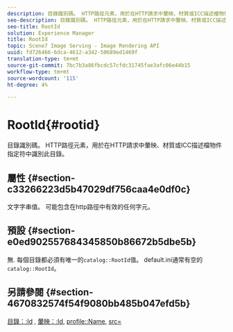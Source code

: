 ```yaml
---
description: 目錄識別碼。 HTTP路徑元素，用於在HTTP請求中暈映、材質或ICC描述檔物件指定符中識別此目錄。
seo-description: 目錄識別碼。 HTTP路徑元素，用於在HTTP請求中暈映、材質或ICC描述檔物件指定符中識別此目錄。
seo-title: RootId
solution: Experience Manager
title: RootId
topic: Scene7 Image Serving - Image Rendering API
uuid: fd726466-6dca-4612-a342-50689ed1469f
translation-type: tm+mt
source-git-commit: 7bc7b3a86fbcdc57cfdc31745fae3afc06e44b15
workflow-type: tm+mt
source-wordcount: '115'
ht-degree: 4%

---
```



# RootId{#rootid}

目錄識別碼。 HTTP路徑元素，用於在HTTP請求中暈映、材質或ICC描述檔物件指定符中識別此目錄。

## 屬性 {#section-c33266223d5b47029df756caa4e0df0c}

文字字串值。 可能包含在http路徑中有效的任何字元。

## 預設 {#section-e0ed902557684345850b86672b5dbe5b}

無. 每個目錄都必須有唯一的`catalog::RootId`值。 default.ini通常有空的`catalog::RootId`。

## 另請參閱 {#section-4670832574f54f9080bb485b047efd5b}

[目錄：:Id](../../../../../ir-api/material-cat/image-rendering-api-ref/c-ir-material-catalog/c-ir-material-data-reference/r-ir-id.md#reference-cba2a53a952e403fb57a4e8569f9cf85) , [暈映：:Id](../../../../../ir-api/material-cat/image-rendering-api-ref/c-ir-material-catalog/c-ir-vignette-map-reference/r-ir-id-vignette.md#reference-2a7ba758924b4757b3234942304db7fd), [profile::Name](../../../../../ir-api/material-cat/image-rendering-api-ref/c-ir-material-catalog/c-ir-macro-definition-reference/r-ir-name.md#reference-63b663d2052545ffab030a23e7060b1e), [src=](../../../../../ir-api/http-protocol/image-rendering-api-ref/c-ir-http-protocol-ref/c-ir-http-protocol-command-reference/r-ir-src.md#reference-62c98abad22149d68d405ed6aaff8272)

